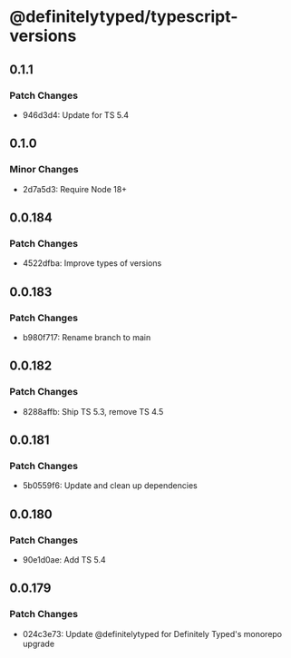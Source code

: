 # @definitelytyped/typescript-versions

## 0.1.1

### Patch Changes

- 946d3d4: Update for TS 5.4

## 0.1.0

### Minor Changes

- 2d7a5d3: Require Node 18+

## 0.0.184

### Patch Changes

- 4522dfba: Improve types of versions

## 0.0.183

### Patch Changes

- b980f717: Rename branch to main

## 0.0.182

### Patch Changes

- 8288affb: Ship TS 5.3, remove TS 4.5

## 0.0.181

### Patch Changes

- 5b0559f6: Update and clean up dependencies

## 0.0.180

### Patch Changes

- 90e1d0ae: Add TS 5.4

## 0.0.179

### Patch Changes

- 024c3e73: Update @definitelytyped for Definitely Typed's monorepo upgrade
